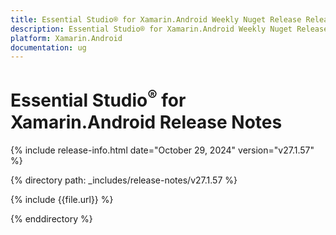 ```yaml
---
title: Essential Studio® for Xamarin.Android Weekly Nuget Release Release Notes  
description: Essential Studio® for Xamarin.Android Weekly Nuget Release Release Notes  
platform: Xamarin.Android
documentation: ug
---
```


# Essential Studio<sup>®</sup> for Xamarin.Android  Release Notes  

{% include release-info.html date="October 29, 2024"  version="v27.1.57" %} 

{% directory path: _includes/release-notes/v27.1.57 %}

{% include {{file.url}} %}

{% enddirectory %}
